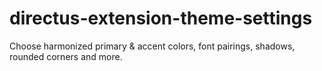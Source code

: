 # directus-extension-theme-settings
Choose harmonized primary &amp; accent colors, font pairings, shadows, rounded corners and more.

